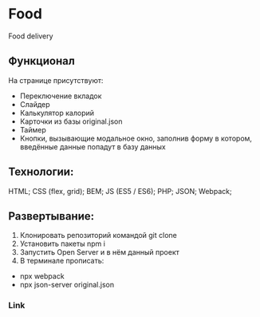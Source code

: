 # Food

Food delivery

## Функционал

На странице присутствуют:

- Переключение вкладок
- Слайдер
- Калькулятор калорий
- Карточки из базы original.json
- Таймер
- Кнопки, вызывающие модальное окно, заполнив форму в котором, введённые данные попадут в базу данных

## Технологии:

HTML; CSS (flex, grid); BEM; JS (ES5 / ES6); PHP; JSON; Webpack;

## Развертывание:

1. Клонировать репозиторий командой git clone
2. Установить пакеты npm i
3. Запустить Open Server и в нём данный проект
4. В терминале прописать:

- npx webpack
- npx json-server original.json

### Link
